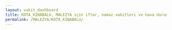 ```yaml
---
layout: vakit_dashboard
title: KOTA_KINABALU, MALEZYA için iftar, namaz vakitleri ve hava durumu - ilçe/eyalet seç
permalink: /MALEZYA/KOTA_KINABALU/
---
```


<script type="text/javascript">
  var GLOBAL_COUNTRY = 'MALEZYA';
  var GLOBAL_CITY = 'KOTA_KINABALU';
  var GLOBAL_STATE = '';
  var lat = 72;
  var lon = 21;
</script>
